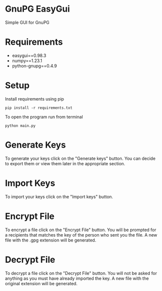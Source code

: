 # GnuPG EasyGui

Simple GUI for GnuPG

# Requirements
- easygui==0.98.3
- numpy==1.23.1
- python-gnupg==0.4.9

# Setup
Install requirements using pip
 ```
pip install -r requirements.txt

```
To open the program run from terminal
```
python main.py

```
# Generate Keys
To generate your keys click on the "Generate keys" button. You can decide to export them or view them later in the appropriate section.
# Import Keys
To import your keys click on the "Import keys" button.
# Encrypt File
To encrypt a file click on the "Encrypt File" button. You will be prompted for a recipients that matches the key of the person who sent you the file. A new file with the .gpg extension will be generated.
# Decrypt File
To decrypt a file click on the "Decrypt File" button. You will not be asked for anything as you must have already imported the key. A new file with the original extension will be generated.


